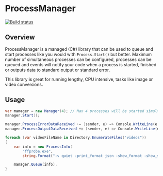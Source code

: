 # ProcessManager

[![Build status](https://ci.appveyor.com/api/projects/status/ajvmvs3ha8sm8d8x/branch/master?svg=true)](https://ci.appveyor.com/project/huysentruitw/process-manager/branch/master)

## Overview

ProcessManager is a managed (C#) library that can be used to queue and start processes like you would with `Process.Start()` but better. Maximum number of simultaneous processes can be configured, processes can be queued and events will notify your code when a process is started, finished or outputs data to standard output or standard error.

This library is great for running lengthy, CPU intensive, tasks like image or video conversions.

## Usage

```C#
var manager = new Manager(4); // Max 4 processes will be started simultaneously
manager.Start();

manager.ProcessErrorDataReceived += (sender, e) => Console.WriteLine(e.Data);
manager.ProcessOutputDataReceived += (sender, e) => Console.WriteLine(e.Data);

foreach (var videoFileName in Directory.EnumerateFiles("videos"))
{
	var info = new ProcessInfo(
		"ffprobe.exe",
		string.Format("-v quiet -print_format json -show_format -show_streams \"{0}\"", videoFileName));

	manager.Queue(info);
}
```